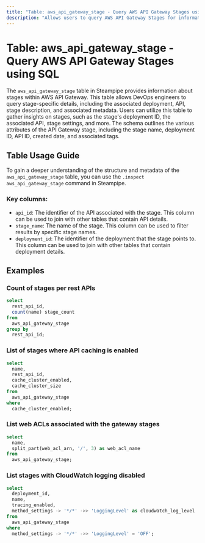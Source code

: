 ```yaml
---
title: "Table: aws_api_gateway_stage - Query AWS API Gateway Stages using SQL"
description: "Allows users to query AWS API Gateway Stages for information related to deployment, API, and stage details."
---
```


# Table: aws_api_gateway_stage - Query AWS API Gateway Stages using SQL

The `aws_api_gateway_stage` table in Steampipe provides information about stages within AWS API Gateway. This table allows DevOps engineers to query stage-specific details, including the associated deployment, API, stage description, and associated metadata. Users can utilize this table to gather insights on stages, such as the stage's deployment ID, the associated API, stage settings, and more. The schema outlines the various attributes of the API Gateway stage, including the stage name, deployment ID, API ID, created date, and associated tags.

## Table Usage Guide

To gain a deeper understanding of the structure and metadata of the `aws_api_gateway_stage` table, you can use the `.inspect aws_api_gateway_stage` command in Steampipe.

### Key columns:

- `api_id`: The identifier of the API associated with the stage. This column can be used to join with other tables that contain API details.
- `stage_name`: The name of the stage. This column can be used to filter results by specific stage names.
- `deployment_id`: The identifier of the deployment that the stage points to. This column can be used to join with other tables that contain deployment details.

## Examples

### Count of stages per rest APIs

```sql
select
  rest_api_id,
  count(name) stage_count
from
  aws_api_gateway_stage
group by
  rest_api_id;
```


### List of stages where API caching is enabled

```sql
select
  name,
  rest_api_id,
  cache_cluster_enabled,
  cache_cluster_size
from
  aws_api_gateway_stage
where
  cache_cluster_enabled;
```


### List web ACLs associated with the gateway stages

```sql
select
  name,
  split_part(web_acl_arn, '/', 3) as web_acl_name
from
  aws_api_gateway_stage;
```


### List stages with CloudWatch logging disabled

```sql
select
  deployment_id,
  name,
  tracing_enabled,
  method_settings -> '*/*' ->> 'LoggingLevel' as cloudwatch_log_level
from
  aws_api_gateway_stage
where
  method_settings -> '*/*' ->> 'LoggingLevel' = 'OFF';
```

